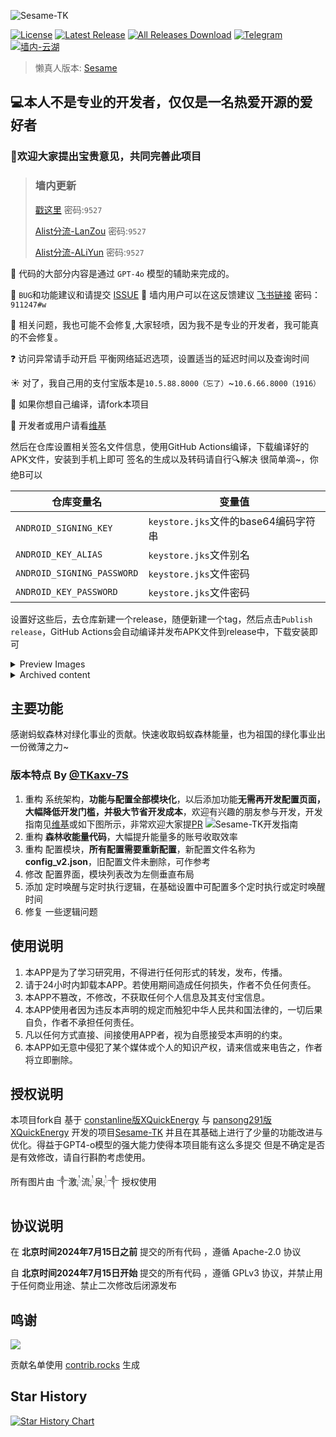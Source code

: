 ![Sesame-TK](https://socialify.git.ci/Fansirsqi/Sesame-TK/image?description=1&font=Source%20Code%20Pro&forks=1&issues=1&logo=https%3A%2F%2Fraw.githubusercontent.com%2FFansirsqi%2FSesame-TK%2Frefs%2Fheads%2Fmain%2Fapp%2Fsrc%2Fmain%2Fassets%2Fweb%2FSesame-TK-logo.svg&name=1&owner=1&pattern=Circuit%20Board&pulls=1&stargazers=1&theme=Auto)

[![License](https://img.shields.io/github/license/Fansirsqi/Sesame-TK?labelColor=fff&label=License&logo=gnuprivacyguard)](https://raw.githubusercontent.com/Fansirsqi/Sesame-TK/refs/heads/main/LICENSE)
[![Latest Release](https://img.shields.io/github/release/Fansirsqi/Sesame-TK?labelColor=fff&label=Releases&logo=gitlfs)](../../releases)
[![All Releases Download](https://img.shields.io/github/downloads/Fansirsqi/Sesame-TK/total?labelColor=fff&label=Downloads&logo=codefresh)](../../releases)
[![Telegram](https://img.shields.io/badge/Sesame--TK-nul?&logo=Telegram&label=Telegram-Channel&labelColor=fff&link=https%3A%2F%2Ft.me%2Ffansirsqi_xposed_sesame)](https://t.me/fansirsqi_xposed_sesame)
[![墙内-云湖](https://img.shields.io/badge/%E4%BA%91%E6%B9%96-%E4%BA%A4%E6%B5%81%E7%BE%A4-nul?logo=icloud&logoColor=%236F4FD0&label=%E4%BA%91%E6%B9%96&labelColor=fff&color=%236F4FD0&link=https%3A%2F%2Fyhfx.jwznb.com%2Fshare%3Fkey%3DpEGmZ1gsdoBI%26ts%3D1734597564%20)](https://yhfx.jwznb.com/share?key=pEGmZ1gsdoBI&ts=1734597564)

> 懒真人版本: [Sesame](https://github.com/LazyImmortal/Sesame)

## 💻本人不是专业的开发者，仅仅是一名热爱开源的爱好者

### 📢欢迎大家提出宝贵意见，共同完善此项目

> ### 墙内更新
>
> [戳这里](https://fansirs.lanzoue.com/b011kv6pwd) 密码:`9527`
>
> [Alist分流-LanZou](https://alist.798356.xyz/LanZou/Sesame-TK) 密码:`9527`
>
> [Alist分流-ALiYun](https://alist.798356.xyz/AliYun/share/Sesame-TK) 密码:`9527`

🤖 代码的大部分内容是通过 `GPT-4o` 模型的辅助来完成的。

🐛 `BUG`和功能建议和请提交 [ISSUE](https://github.com/Fansirsqi/Sesame-TK/issues/new/choose)
🐛 墙内用户可以在这反馈建议 [飞书链接](https://ylybfitrlv.feishu.cn/base/NtZYbKjrxafQp0sAyOTckiRTnbf?from=from_copylink) 密码：`911247#w`

🙁 相关问题，我也可能不会修复,大家轻喷，因为我不是专业的开发者，我可能真的不会修复。

❓ 访问异常请手动开启 平衡网络延迟选项，设置适当的延迟时间以及查询时间

☀️ 对了，我自己用的支付宝版本是`10.5.88.8000（忘了）`~`10.6.66.8000（1916）`

💊 如果你想自己编译，请fork本项目

📕 开发者或用户请看[维基](https://github.com/Fansirsqi/Sesame-TK/wiki)

然后在仓库设置相关签名文件信息，使用GitHub Actions编译，下载编译好的APK文件，安装到手机上即可
签名的生成以及转码请自行🔍解决 很简单滴~，你绝B可以

| 仓库变量名                      | 变量值                          |
|----------------------------|------------------------------|
| `ANDROID_SIGNING_KEY`      | `keystore.jks`文件的base64编码字符串 |
| `ANDROID_KEY_ALIAS`        | `keystore.jks`文件别名           |
| `ANDROID_SIGNING_PASSWORD` | `keystore.jks`文件密码           |
| `ANDROID_KEY_PASSWORD`     | `keystore.jks`文件密码           |

设置好这些后，去仓库新建一个release，随便新建一个tag，然后点击`Publish release`，GitHub Actions会自动编译并发布APK文件到release中，下载安装即可



<details>
<summary>Preview Images</summary>

<div style="display: flex; align-items: flex-start; justify-content: center;">

  <img src="https://pic2.ziyuan.wang/user/fansir/2024/11/Screenshot_2024-11-20-19-40-19-594_fansirsqi.xposed.sesame-edit_66964347f6135.jpg" alt="Screenshot 1" style="max-width: 35%; height: auto; margin-right: 10px;">

  <img src="https://pic2.ziyuan.wang/user/fansir/2024/11/Screenshot_2024-11-20-19-40-36-528_fansirsqi.xposed.sesame_a545f9fee2510.jpg" alt="Screenshot 2" style="max-width: 35%; height: auto;">

</div>

</details>

<details> <summary>Archived content</summary> 


---

## [原仓库](https://github.com/TKaxv-7S/Sesame-TK) 已存档

<h1>🚨 为了大家的资金安全与个人信息安全，墙裂建议</h1>
<p>
  <strong style="color: red;">不要使用任何未开放源代码的修改版！</strong><br/>
  <strong style="color: red;">不要使用任何未开放源代码的修改版！</strong><br/>
  <strong style="color: red;">不要使用任何未开放源代码的修改版！</strong>
</p>

## 自北京时间2024年7月15日开始，开源协议已变更，该项目禁止用于任何商业用途，并禁止二次修改后闭源发布

# 从v1.3.0-TK版本开始使用新UI

## 感谢 [@wh-990624](https://github.com/wh-990624) 重构并开发新UI

## 感谢 ༒激༙྇流༙྇泉༙྇༒ 重新设计新UI

### 由于下游闭源项目违反本项目开源协议，从v1.3.0-TK版本开始，前端作者将闭源前端新UI源码，本仓库仅提交发布文件，后端暂不受影响

### 特别感谢这个项目的上一位维护者[@constanline](https://github.com/constanline)，以及更早的维护者[@pansong291](https://github.com/pansong291)与其他维护者们

### 如果您开发了新功能，觉得开发的功能还不错，同时愿意贡献PR，非常欢迎，也非常感谢大家为这个项目的付出！

### 注：该项目不支持合并任何 通过修改数据而实际获利 的功能PR

### 旧版本在 [XQuickEnergy](https://github.com/TKaxv-7S/XQuickEnergy)

</details>

## 主要功能

感谢蚂蚁森林对绿化事业的贡献。快速收取蚂蚁森林能量，也为祖国的绿化事业出一份微薄之力~

### 版本特点 By [@TKaxv-7S](https://github.com/TKaxv-7S)

1. 重构 系统架构，**功能与配置全部模块化**，以后添加功能**无需再开发配置页面，大幅降低开发门槛，并极大节省开发成本**，欢迎有兴趣的朋友参与开发，开发指南见[维基](https://github.com/Fansirsqi/Sesame-TK/wiki/%E5%BC%80%E5%8F%91%E6%8C%87%E5%8D%97)或如下图所示，非常欢迎大家提[PR](https://github.com/Fansirsqi/Sesame-TK/pulls)
   ![Sesame-TK开发指南](https://github.com/TKaxv-7S/Sesame-TK/assets/22593101/4d8451fe-2b7f-4f19-9439-b0afbf683510)
2. 重构 **森林收能量代码**，大幅提升能量多的账号收取效率
3. 重构 配置模块，**所有配置需要重新配置**，新配置文件名称为**config_v2.json**，旧配置文件未删除，可作参考
4. 修改 配置界面，模块列表改为左侧垂直布局
5. 添加 定时唤醒与定时执行逻辑，在基础设置中可配置多个定时执行或定时唤醒时间
6. 修复 一些逻辑问题

## 使用说明

1. 本APP是为了学习研究用，不得进行任何形式的转发，发布，传播。
2. 请于24小时内卸载本APP。若使用期间造成任何损失，作者不负任何责任。
3. 本APP不篡改，不修改，不获取任何个人信息及其支付宝信息。
4. 本APP使用者因为违反本声明的规定而触犯中华人民共和国法律的，一切后果自负，作者不承担任何责任。
5. 凡以任何方式直接、间接使用APP者，视为自愿接受本声明的约束。
6. 本APP如无意中侵犯了某个媒体或个人的知识产权，请来信或来电告之，作者将立即删除。

## 授权说明

本项目fork自
基于 [constanline版XQuickEnergy](https://github.com/constanline/XQuickEnergy)
与 [pansong291版XQuickEnergy](https://github.com/pansong291/XQuickEnergy)
开发的项目[Sesame-TK](https://github.com/TKaxv-7S/Sesame-TK)
并且在其基础上进行了少量的功能改进与优化。得益于GPT4-o模型的强大能力使得本项目能有这么多提交
但是不确定是否是有效修改，请自行斟酌考虑使用。

所有图片由 ༒激༙྇流༙྇泉༙྇༒ 授权使用

## 协议说明

在 **北京时间2024年7月15日之前** 提交的所有代码 ，遵循 Apache-2.0 协议

自 **北京时间2024年7月15日开始** 提交的所有代码 ，遵循 GPLv3 协议，并禁止用于任何商业用途、禁止二次修改后闭源发布

## 鸣谢

<a href="https://github.com/Fansirsqi/Sesame-TK/graphs/contributors">
  <img src="https://contrib.rocks/image?repo=Fansirsqi/Sesame-TK" />
</a>

贡献名单使用 [contrib.rocks](https://contrib.rocks) 生成

## Star History

<a href="https://star-history.com/#Fansirsqi/Sesame-TK&Timeline">
 <picture>
   <source media="(prefers-color-scheme: dark)" srcset="https://api.star-history.com/svg?repos=Fansirsqi/Sesame-TK&type=Timeline&theme=dark" />
   <source media="(prefers-color-scheme: light)" srcset="https://api.star-history.com/svg?repos=Fansirsqi/Sesame-TK&type=Timeline" />
   <img alt="Star History Chart" src="https://api.star-history.com/svg?repos=Fansirsqi/Sesame-TK&type=Timeline" />
 </picture>
</a>


